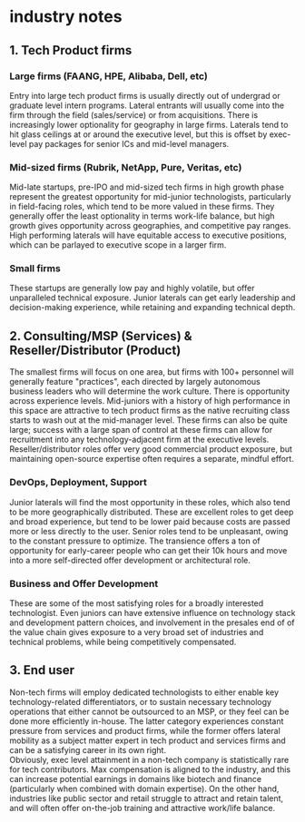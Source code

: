 # industry notes

## 1. Tech Product firms
### Large firms (FAANG, HPE, Alibaba, Dell, etc)
Entry into large tech product firms is usually directly out of undergrad or graduate level intern programs.  Lateral entrants will usually come into the firm through the field (sales/service) or from acquisitions.  There is increasingly lower optionality for geography in large firms.  Laterals tend to hit glass ceilings at or around the executive level, but this is offset by exec-level pay packages for senior ICs and mid-level managers.

### Mid-sized firms (Rubrik, NetApp, Pure, Veritas, etc)
Mid-late startups, pre-IPO and mid-sized tech firms in high growth phase represent the greatest opportunity for mid-junior technologists, particularly in field-facing roles, which tend to be more valued in these firms. They generally offer the least optionality in terms work-life balance, but high growth gives opportunity across geographies, and competitive pay ranges.  High performing laterals will have equitable access to executive positions, which can be parlayed to executive scope in a larger firm.

### Small firms 
These startups are generally low pay and highly volatile, but offer unparalleled technical exposure.  Junior laterals can get early leadership and decision-making experience, while retaining and expanding technical depth.

## 2. Consulting/MSP (Services) & Reseller/Distributor (Product)
The smallest firms will focus on one area, but firms with 100+ personnel will generally feature "practices", each directed by largely autonomous business leaders who will determine the work culture.  There is opportunity across experience levels.  Mid-juniors with a history of high performance in this space are attractive to tech product firms as the native recruiting class starts to wash out at the mid-manager level.  These firms can also be quite large;  success with a large span of control at these firms can allow for recruitment into any technology-adjacent firm at the executive levels.  Reseller/distributor roles offer very good commercial product exposure, but maintaining open-source expertise often requires a separate, mindful effort.

### DevOps, Deployment, Support
Junior laterals will find the most opportunity in these roles, which also tend to be more geographically distributed.  These are excellent roles to get deep and broad experience, but tend to be lower paid because costs are passed more or less directly to the user.  Senior roles tend to be unpleasant, owing to the constant pressure to optimize.  The transience offers a ton of opportunity for early-career people who can get their 10k hours and move into a more self-directed offer development or architectural role.

### Business and Offer Development
These are some of the most satisfying roles for a broadly interested technologist.  Even juniors can have extensive influence on technology stack and development pattern choices, and involvement in the presales end of of the value chain gives exposure to a very broad set of industries and technical problems, while being competitively compensated.

## 3. End user
Non-tech firms will employ dedicated technologists to either enable key technology-related differentiators, or to sustain necessary technology operations that either cannot be outsourced to an MSP, or they feel can be done more efficiently in-house.  The latter category experiences constant pressure from services and product firms, while the former offers lateral mobility as a subject matter expert in tech product and services firms and can be a satisfying career in its own right.  
Obviously, exec level attainment in a non-tech company is statistically rare for tech contributors. Max compensation is aligned to the industry, and this can increase potential earnings in domains like biotech and finance (particularly when combined with domain expertise).  On the other hand, industries like public sector and retail struggle to attract and retain talent, and will often offer on-the-job training and attractive work/life balance. 